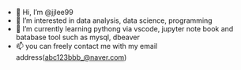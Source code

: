 - 👋 Hi, I’m @jjlee99
- 👀 I’m interested in data analysis, data science, programming
- 🌱 I’m currently learning pythong via vscode, jupyter note book and batabase tool such as mysql, dbeaver
- 📫 you can freely contact me with my email address(abc123bbb_@naver.com)

<!---
jjlee99/jjlee99 is a ✨ special ✨ repository because its `README.md` (this file) appears on your GitHub profile.
You can click the Preview link to take a look at your changes.
--->
